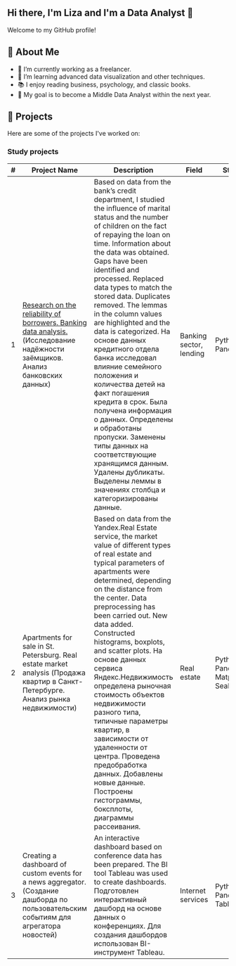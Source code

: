 ## Hi there, I'm Liza and I'm a Data Analyst 👋

Welcome to my GitHub profile! 

## 🚀 About Me
- 🔭 I’m currently working as a freelancer.
- 🌱 I’m learning advanced data visualization and other techniques.
- 📚 I enjoy reading business, psychology, and classic books.
- 🎯 My goal is to become a Middle Data Analyst within the next year.

## 💼 Projects

Here are some of the projects I've worked on:  

### Study projects

| # | Project Name | Description | Field | Stack |
|---|---|---|---|---|
| 1 | [Research on the  reliability of  borrowers.  Banking data  analysis.](Banking_data_analysis.md) (Исследование  надёжности  заёмщиков.  Анализ  банковских данных) | Based on data from the bank’s  credit department, I studied  the influence of marital status  and the number of children on  the fact of repaying the loan  on time. Information about  the data was obtained. Gaps  have been identified and processed.  Replaced data types to match  the stored data. Duplicates removed.  The lemmas in the column values  are highlighted and the data is categorized.  На основе данных кредитного отдела  банка исследовал влияние семейного положения  и количества детей на факт погашения кредита  в срок. Была получена информация о данных.  Определены и обработаны пропуски. Заменены  типы данных на соответствующие хранящимся данным.  Удалены дубликаты. Выделены леммы в значениях  столбца и категоризированы данные. | Banking  sector,  lending | Python,  Pandas |
| 2 | Apartments for sale in St. Petersburg.  Real estate market analysis (Продажа квартир в Санкт-Петербурге.  Анализ рынка недвижимости) | Based on data from the Yandex.Real Estate  service, the market value of different  types of real estate and typical parameters  of apartments were determined, depending  on the distance from the center. Data  preprocessing has been carried out.  New data added. Constructed histograms,  boxplots, and scatter plots.  На основе данных сервиса Яндекс.Недвижимость  определена рыночная стоимость объектов  недвижимости разного типа, типичные параметры  квартир, в зависимости от удаленности  от центра. Проведена предобработка данных.  Добавлены новые данные. Построены  гистограммы, боксплоты, диаграммы рассеивания. | Real estate | Python,  Pandas, Matplotlib, Seaborn |
| 3 | Creating a dashboard of custom events  for a news aggregator. (Создание дашборда по пользовательским  событиям для агрегатора новостей) | An interactive dashboard based on conference  data has been prepared. The BI tool Tableau  was used to create dashboards.  Подготовлен интерактивный дашборд на основе  данных о конференциях. Для создания дашбордов  использован BI-инструмент Tableau. | Internet  services | Python, Pandas, Tableau |
